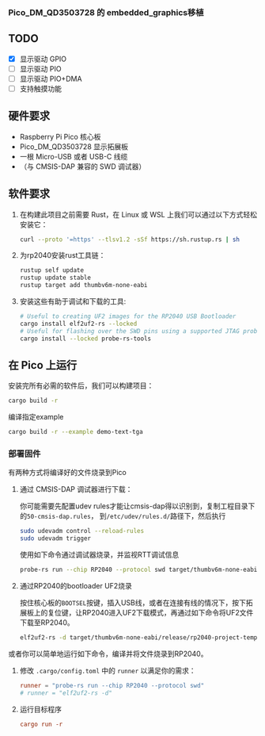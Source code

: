### Pico_DM_QD3503728 的 embedded_graphics移植

## TODO

- [x] 显示驱动 GPIO
- [ ] 显示驱动 PIO
- [ ] 显示驱动 PIO+DMA
- [ ] 支持触摸功能

## 硬件要求

- Raspberry Pi Pico 核心板
- Pico_DM_QD3503728 显示拓展板
- 一根 Micro-USB 或者 USB-C 线缆
- （与 CMSIS-DAP 兼容的 SWD 调试器）

## 软件要求

1. 在构建此项目之前需要 Rust，在 Linux 或 WSL 上我们可以通过以下方式轻松安装它：
    ```bash
    curl --proto '=https' --tlsv1.2 -sSf https://sh.rustup.rs | sh
    ```

2. 为rp2040安装rust工具链：
    ```bash
    rustup self update
    rustup update stable
    rustup target add thumbv6m-none-eabi
    ```

3. 安装这些有助于调试和下载的工具:
    ```bash
    # Useful to creating UF2 images for the RP2040 USB Bootloader
    cargo install elf2uf2-rs --locked
    # Useful for flashing over the SWD pins using a supported JTAG probe
    cargo install --locked probe-rs-tools
    ```

## 在 Pico 上运行

安装完所有必需的软件后，我们可以构建项目：
```bash
cargo build -r
```

编译指定example
```bash
cargo build -r --example demo-text-tga
```

### 部署固件

有两种方式将编译好的文件烧录到Pico

1. 通过 CMSIS-DAP 调试器进行下载：

    你可能需要先配置udev rules才能让cmsis-dap得以识别到，复制工程目录下的`50-cmsis-dap.rules`，
    到`/etc/udev/rules.d/`路径下，然后执行
    ```bash
    sudo udevadm control --reload-rules
    sudo udevadm trigger
    ```

    使用如下命令通过调试器烧录，并监视RTT调试信息
    ```bash
    probe-rs run --chip RP2040 --protocol swd target/thumbv6m-none-eabi/release/rp2040-project-template
    ```

2. 通过RP2040的bootloader UF2烧录

    按住核心板的`BOOTSEL`按键，插入USB线，或者在连接有线的情况下，按下拓展板上的复位键，让RP2040进入UF2下载模式，再通过如下命令将UF2文件下载至RP2040。
    ```bash
    elf2uf2-rs -d target/thumbv6m-none-eabi/release/rp2040-project-template
    ```

或者你可以简单地运行如下命令，编译并将文件烧录到RP2040。

1. 修改 `.cargo/config.toml` 中的 `runner` 以满足你的需求：
    ```toml
    runner = "probe-rs run --chip RP2040 --protocol swd"
    # runner = "elf2uf2-rs -d"
    ```
2. 运行目标程序
    ```toml
    cargo run -r
    ```